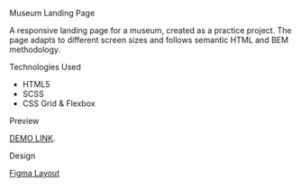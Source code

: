 Museum Landing Page

A responsive landing page for a museum, created as a practice project. The page adapts to different screen sizes and follows semantic HTML and BEM methodology.

Technologies Used

- HTML5
- SCSS
- CSS Grid & Flexbox

Preview

 [DEMO LINK](https://JackSavin.github.io/layout_landing-page/).

Design

[Figma Layout](http://figma.com/design/lSR1m42L9YwzQwzzxKwHpw/THE-MET?node-id=8590-29&p=f&t=Iw9T3tzfdnKJdB7B-0)

